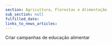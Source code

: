 ```yaml
---
section: Agricultura, Florestas e Alimentação
sub_section: null
fulfilled_date:
links_to_news_articles:
---
```


Criar campanhas de educação alimentar